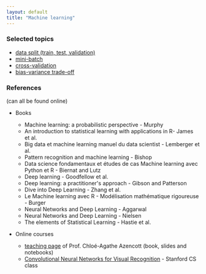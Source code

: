 ```yaml
---
layout: default
title: "Machine learning"
---
```


### Selected topics

* <a href="data_split">data split (train, test, validation)</a>
* <a href="mini_batch">mini-batch</a>
* <a href="cross_validation">cross-validation</a>
* <a href="bias_variance">bias-variance trade-off</a>

### References

(can all be found online)

- Books
	- Machine learning: a probabilistic perspective - Murphy
	- An introduction to statistical learning with applications in R- James et al.
	- Big data et machine learning manuel du data scientist - Lemberger et al.
	- Pattern recognition and machine learning - Bishop
	- Data science fondamentaux et études de cas Machine learning avec Python et R - Biernat and Lutz
	- Deep learning - Goodfellow et al. 
	- Deep learning: a practitioner's approach - Gibson and Patterson
	- Dive into Deep Learning - Zhang et al.
	- Le Machine learning avec R - Modélisation mathématique rigoureuse - Burger
	- Neural Networks and Deep Learning - Aggarwal
	- Neural Networks and Deep Learning - Nielsen
	- The elements of Statistical Learning - Hastie et al.

- Online courses
	- [teaching page](http://cazencott.info/index.php/pages/Teaching) of Prof. Chloé-Agathe Azencott (book, slides and notebooks)
	- [Convolutional Neural Networks for Visual Recognition](https://cs231n.github.io/) - Stanford CS class




